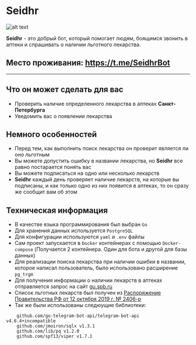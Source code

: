 # Seidhr


![alt text](https://i.pinimg.com/originals/76/8f/98/768f98cd3dca52fd49b82e80177f7359.png)



**Seidhr** - это добрый бот, который помогает людям, боящимся звонить в аптеки и спрашивать о наличии льготного лекарства.

## Место проживания: https://t.me/SeidhrBot


-------------------------


## Что он может сделать для вас

- Проверить наличие определенного лекарства в аптеках **Санкт-Петербурга**
- Уведомить вас о появлении лекарства


## Немного особенностей

- Перед тем, как выполнить поиск лекарства он проверит является ли оно льготным
- Вы можете допустить ошибку в названии лекарства, но **Seidhr** все равно постарается понять вас
- Вы можете подписаться на одно или несколько лекарств
- **Seidhr** каждый день проверяет наличие лекарств, на которые вы подписаны, и как только одно из них появится в аптеках, то он сразу же сообщит вам об этом



## Техническая информация

- В качестве языка программирования был выбран `Go`
- Для хранения данных используется `PostgreSQL`
- Для конфигурации используются `yaml` и `.env` файлы
- Сам проект запускается в `Docker` контейнерах с помощью `Docker-compose` (Получается 2 контейнера. Один для бота и другой для базы данных)
- Для реализации поиска лекарства при наличии ошибки в названии, которое написал пользователь, было использовано расширение `pg_trgm`
- Для получения информации о наличии лекарств в аптеках отправляется запрос на сайт [gu.spb.ru](https://gu.spb.ru)
- Список льготных лекарств был получен из [Распоряжение Правительства РФ от 12 октября 2019 г. № 2406-р](http://ivo.garant.ru/#/document/72861778/paragraph/1/doclist/47234/showentries/0/highlight/%D0%A0%D0%B0%D1%81%D0%BF%D0%BE%D1%80%D1%8F%D0%B6%D0%B5%D0%BD%D0%B8%D0%B5%20%D0%9F%D1%80%D0%B0%D0%B2%D0%B8%D1%82%D0%B5%D0%BB%D1%8C%D1%81%D1%82%D0%B2%D0%B0%20%D0%A0%D0%A4%20%D0%BE%D1%82%2012%20%D0%BE%D0%BA%D1%82%D1%8F%D0%B1%D1%80%D1%8F%202019%C2%A0%D0%B3.%20%E2%84%96%C2%A02406-%D1%80%20%D0%9E%D0%B1%20%D1%83%D1%82%D0%B2%D0%B5%D1%80%D0%B6%D0%B4%D0%B5%D0%BD%D0%B8%D0%B8%20%D0%BF%D0%B5%D1%80%D0%B5%D1%87%D0%BD%D1%8F%20%D0%B6%D0%B8%D0%B7%D0%BD%D0%B5%D0%BD%D0%BD%D0%BE%20%D0%BD%D0%B5%D0%BE%D0%B1%D1%85%D0%BE%D0%B4%D0%B8%D0%BC%D1%8B%D1%85%20%D0%B8%20%D0%B2%D0%B0%D0%B6%D0%BD%D0%B5%D0%B9%D1%88%D0%B8%D1%85%20%D0%BB%D0%B5%D0%BA%D0%B0%D1%80%D1%81%D1%82%D0%B2%D0%B5%D0%BD%D0%BD%D1%8B%D1%85%20%D0%BF%D1%80%D0%B5%D0%BF%D0%B0%D1%80%D0%B0%D1%82%D0%BE%D0%B2%20%D0%B4%D0%BB%D1%8F%20%D0%BC%D0%B5%D0%B4%D0%B8%D1%86%D0%B8%D0%BD%D1%81%D0%BA%D0%BE%D0%B3%D0%BE%20%D0%BF%D1%80%D0%B8%D0%BC%D0%B5%D0%BD%D0%B5%D0%BD%D0%B8%D1%8F%20%D0%BD%D0%B0%202020%C2%A0%D0%B3%D0%BE%D0%B4,%20%D0%BF%D0%B5%D1%80%D0%B5%D1%87%D0%BD%D1%8F%20%D0%BB%D0%B5%D0%BA%D0%B0%D1%80%D1%81%D1%82%D0%B2%D0%B5%D0%BD%D0%BD%D1%8B%D1%85%20%D0%BF%D1%80%D0%B5%D0%BF%D0%B0%D1%80%D0%B0%D1%82%D0%BE%D0%B2%20%D0%B4%D0%BB%D1%8F%20%D0%BC%D0%B5%D0%B4%D0%B8%D1%86%D0%B8%D0%BD%D1%81%D0%BA%D0%BE%D0%B3%D0%BE%20%D0%BF%D1%80%D0%B8%D0%BC%D0%B5%D0%BD%D0%B5%D0%BD%D0%B8%D1%8F,%20%D0%B2%20%D1%82%D0%BE%D0%BC%20%D1%87%D0%B8%D1%81%D0%BB%D0%B5%20%D0%BB%D0%B5%D0%BA%D0%B0%D1%80%D1%81%D1%82%D0%B2%D0%B5%D0%BD%D0%BD%D1%8B%D1%85%20%D0%BF%D1%80%D0%B5%D0%BF%D0%B0%D1%80%D0%B0%D1%82%D0%BE%D0%B2%20%D0%B4%D0%BB%D1%8F%20%D0%BC%D0%B5%D0%B4%D0%B8%D1%86%D0%B8%D0%BD%D1%81%D0%BA%D0%BE%D0%B3%D0%BE%20%D0%BF%D1%80%D0%B8%D0%BC%D0%B5%D0%BD%D0%B5%D0%BD%D0%B8%D1%8F,%20%D0%BD%D0%B0%D0%B7%D0%BD%D0%B0%D1%87%D0%B0%D0%B5%D0%BC%D1%8B%D1%85%20%D0%BF%D0%BE%20%D1%80%D0%B5%D1%88%D0%B5%D0%BD%D0%B8%D1%8E%20%D0%B2%D1%80%D0%B0%D1%87%D0%B5%D0%B1%D0%BD%D1%8B%D1%85%20%D0%BA%D0%BE%D0%BC%D0%B8%D1%81%D1%81%D0%B8%D0%B9%20%D0%BC%D0%B5%D0%B4%D0%B8%D1%86%D0%B8%D0%BD%D1%81%D0%BA%D0%B8%D1%85%20%D0%BE%D1%80%D0%B3%D0%B0%D0%BD%D0%B8%D0%B7%D0%B0%D1%86%D0%B8%D0%B9,%20%D0%BF%D0%B5%D1%80%D0%B5%D1%87%D0%BD%D1%8F%20%D0%BB%D0%B5%D0%BA%D0%B0%D1%80%D1%81%D1%82%D0%B2%D0%B5%D0%BD%D0%BD%D1%8B%D1%85%20%D0%BF%D1%80%D0%B5%D0%BF%D0%B0%D1%80%D0%B0%D1%82%D0%BE%D0%B2,%20%D0%BF%D1%80%D0%B5%D0%B4%D0%BD%D0%B0%D0%B7%D0%BD%D0%B0%D1%87%D0%B5%D0%BD%D0%BD%D1%8B%D1%85%20%D0%B4%D0%BB%D1%8F%20%D0%BE%D0%B1%D0%B5%D1%81%D0%BF%D0%B5%D1%87%D0%B5%D0%BD%D0%B8%D1%8F%20%D0%BB%D0%B8%D1%86,%20%D0%B1%D0%BE%D0%BB%D1%8C%D0%BD%D1%8B%D1%85%20%D0%B3%D0%B5%D0%BC%D0%BE%D1%84%D0%B8%D0%BB%D0%B8%D0%B5%D0%B9,%20%D0%BC%D1%83%D0%BA%D0%BE%D0%B2%D0%B8%D1%81%D1%86%D0%B8%D0%B4%D0%BE%D0%B7%D0%BE%D0%BC,%20%D0%B3%D0%B8%D0%BF%D0%BE%D1%84%D0%B8%D0%B7%D0%B0%D1%80%D0%BD%D1%8B%D0%BC%20%D0%BD%D0%B0%D0%BD%D0%B8%D0%B7%D0%BC%D0%BE%D0%BC,%20%D0%B1%D0%BE%D0%BB%D0%B5%D0%B7%D0%BD%D1%8C%D1%8E%20%D0%93%D0%BE%D1%88%D0%B5,%20%D0%B0%20%D1%82%D0%B0%D0%BA%D0%B6%D0%B5%20%D0%BC%D0%B8%D0%BD%D0%B8%D0%BC%D0%B0%D0%BB%D1%8C%D0%BD%D0%BE%D0%B3%D0%BE%20%D0%B0%D1%81%D1%81%D0%BE%D1%80%D1%82%D0%B8%D0%BC%D0%B5%D0%BD%D1%82%D0%B0%20%D0%BB%D0%B5%D0%BA%D0%B0%D1%80%D1%81%D1%82%D0%B2%D0%B5%D0%BD%D0%BD%D1%8B%D1%85%20%D0%BF%D1%80%D0%B5%D0%BF%D0%B0%D1%80%D0%B0%D1%82%D0%BE%D0%B2,%20%D0%BD%D0%B5%D0%BE%D0%B1%D1%85%D0%BE%D0%B4%D0%B8%D0%BC%D1%8B%D1%85%20%D0%B4%D0%BB%D1%8F%20%D0%BE%D0%BA%D0%B0%D0%B7%D0%B0%D0%BD%D0%B8%D1%8F%20%D0%BC%D0%B5%D0%B4%D0%B8%D1%86%D0%B8%D0%BD%D1%81%D0%BA%D0%BE%D0%B9%20%D0%BF%D0%BE%D0%BC%D0%BE%D1%89%D0%B8%20%20%D0%BD%D0%B5%20%D0%B2%D1%81%D1%82%D1%83%D0%BF%D0%B8%D0%BB%D0%BE%20%D0%B2%20%D1%81%D0%B8%D0%BB%D1%83:1)
- Так же были использованы следюущие библиотеки:
```
	github.com/go-telegram-bot-api/telegram-bot-api v4.6.4+incompatible
	github.com/jmoiron/sqlx v1.3.1
	github.com/lib/pq v1.2.0
	github.com/spf13/viper v1.7.1
```